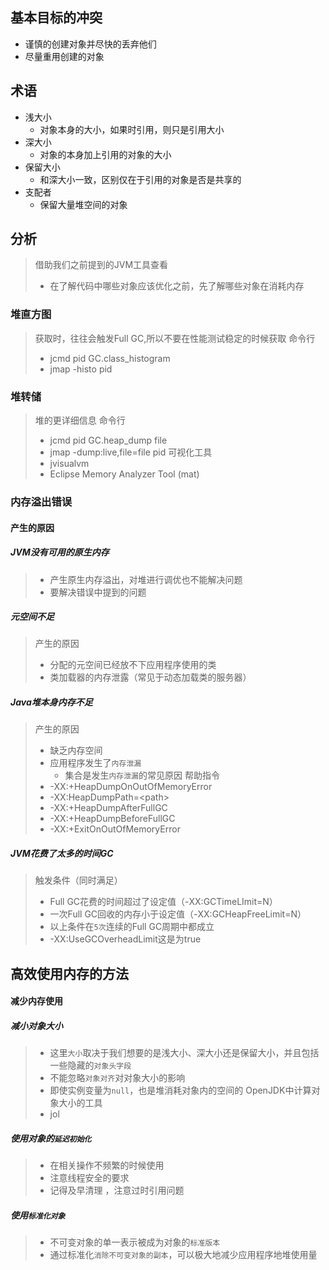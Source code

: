 ## 基本目标的冲突
- 谨慎的创建对象并尽快的丢弃他们
- 尽量重用创建的对象

## 术语
- 浅大小
	- 对象本身的大小，如果时引用，则只是引用大小
- 深大小
	- 对象的本身加上引用的对象的大小
- 保留大小
	- 和深大小一致，区别仅在于引用的对象是否是共享的
- 支配者
	- 保留大量堆空间的对象
## 分析
> 借助我们之前提到的JVM工具查看
> - 在了解代码中哪些对象应该优化之前，先了解哪些对象在消耗内存

### 堆直方图
> 获取时，往往会触发Full GC,所以不要在性能测试稳定的时候获取
> 命令行
> - jcmd pid GC.class_histogram
> - jmap -histo pid

### 堆转储
> 堆的更详细信息
> 命令行
> - jcmd pid GC.heap_dump file
> - jmap -dump:live,file=file pid
> 可视化工具
> - jvisualvm
> - Eclipse Memory Analyzer Tool (mat)

### 内存溢出错误
#### 产生的原因
##### JVM没有可用的原生内存
>- 产生原生内存溢出，对堆进行调优也不能解决问题
>- 要解决错误中提到的问题
##### 元空间不足
> 产生的原因
> 	- 分配的元空间已经放不下应用程序使用的类
> 	- 类加载器的内存泄露（常见于动态加载类的服务器）
##### Java堆本身内存不足
> 产生的原因
> 	- 缺乏内存空间
> 	- 应用程序发生了`内存泄漏`
> 		- 集合是发生`内存泄漏`的常见原因
> 帮助指令
> - -XX:+HeapDumpOnOutOfMemoryError
> - -XX:HeapDumpPath=\<path\>
> - -XX:+HeapDumpAfterFullGC
> - -XX:+HeapDumpBeforeFullGC
> - -XX:+ExitOnOutOfMemoryError
##### JVM花费了太多的时间GC
> 触发条件（同时满足）
> - Full GC花费的时间超过了设定值（-XX:GCTimeLImit=N）
> - 一次Full GC回收的内存小于设定值（-XX:GCHeapFreeLimit=N）
> - 以上条件在`5次`连续的Full GC周期中都成立
> - -XX:UseGCOverheadLimit这是为true

## 高效使用内存的方法

#### 减少内存使用

##### 减小对象大小
> - 这里`大小`取决于我们想要的是浅大小、深大小还是保留大小，并且包括一些隐藏的`对象头字段`
> - 不能忽略`对象对齐`对对象大小的影响
> - 即使实例变量为`null`，也是堆消耗对象内的空间的
> OpenJDK中计算对象大小的工具
> - jol


##### 使用对象的`延迟初始化`
> - 在相关操作不频繁的时候使用
> - 注意线程安全的要求
> - 记得及早清理 ，注意过时引用问题

##### 使用`标准化对象`
> - 不可变对象的单一表示被成为对象的`标准版本`
> - 通过标准化`消除不可变对象的副本`，可以极大地减少应用程序地堆使用量